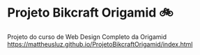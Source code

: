 # Projeto Bikcraft Origamid 🚲
Projeto do curso de Web Design Completo da Origamid  
https://mattheusluz.github.io/ProjetoBikcraftOrigamid/index.html

